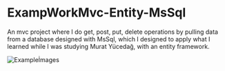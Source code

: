 # ExampWorkMvc-Entity-MsSql

An mvc project where I do get, post, put, delete operations by pulling data from a database designed with MsSql,
which I designed to apply what I learned while I was studying Murat Yücedağ, with an entity framework.

![Exampleİmages](https://user-images.githubusercontent.com/99317183/165154014-cacf06f4-12de-4e58-8e67-7fa59d521060.png)

